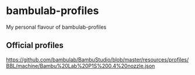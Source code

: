 # bambulab-profiles
My personal flavour of bambulab-profiles

## Official profiles
<https://github.com/bambulab/BambuStudio/blob/master/resources/profiles/BBL/machine/Bambu%20Lab%20P1S%200.4%20nozzle.json>
